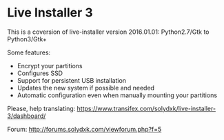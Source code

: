 Live Installer 3
===================

This is a coversion of live-installer version 2016.01.01: Python2.7/Gtk to Python3/Gtk+

Some features:
* Encrypt your partitions
* Configures SSD
* Support for persistent USB installation
* Updates the new system if possible and needed
* Automatic configuration even when manually mounting your partitions

Please, help translating: https://www.transifex.com/solydxk/live-installer-3/dashboard/

Forum: http://forums.solydxk.com/viewforum.php?f=5
